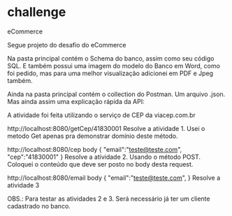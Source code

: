 # challenge
eCommerce

Segue projeto do desafio do eCommerce

Na pasta principal contém o Schema do banco, assim como seu código SQL.
E também possui uma imagem do modelo do Banco em Word, como foi pedido, mas para uma melhor visualização adicionei em PDF e Jpeg também.

Ainda na pasta principal contém o collection do Postman. Um arquivo .json.
Mas ainda assim uma explicação rápida da API:

A atividade foi feita utilizando o serviço de CEP da viacep.com.br

http://localhost:8080/getCep/41830001
Resolve a atividade 1. Usei o metodo Get apenas pra demonstrar domínio deste método.

http://localhost:8080/cep
body 
{
    "email":"teste@teste.com",
    "cep":"41830001"
}
Resolve a atividade 2. Usando o método POST. Coloquei o conteúdo que deve ser posto no body desta request.

http://localhost:8080/email
body
{
    "email":"teste@teste.com",
}
Resolve a atividade 3

OBS.: Para testar as atividades 2 e 3. Será necessário já ter um cliente cadastrado no banco.